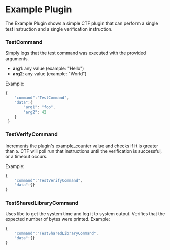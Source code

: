 # Example Plugin

The Example Plugin shows a simple CTF plugin that can perform a single test instruction and a single verification instruction.

### TestCommand

Simply logs that the test command was executed with the provided arguments.

- **arg1**: any value (example: "Hello")
- **arg2**: any value (example: "World")

Example:
```javascript
{
    "command":"TestCommand",
    "data":{
        "arg1": "foo",
        "arg2": 42
    }
 }
```

### TestVerifyCommand

Increments the plugin's example_counter value and checks if it is greater than `5`. CTF will poll run that instructions until the verification is successful, or a timeout occurs.

Example:
```javascript
{
    "command":"TestVerifyCommand",
    "data":{}
}
```

### TestSharedLibraryCommand

Uses libc to get the system time and log it to system output. Verifies that the expected number of bytes were printed.
Example:
```javascript
{
    "command":"TestSharedLibraryCommand",
    "data":{}
}
```
